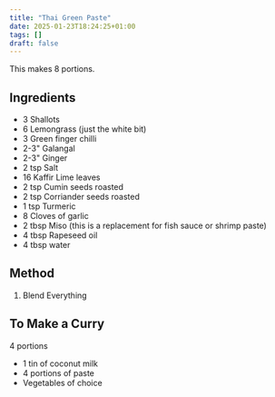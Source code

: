 ```yaml
---
title: "Thai Green Paste"
date: 2025-01-23T18:24:25+01:00
tags: []
draft: false
---
```


This makes 8 portions.

## Ingredients 

* 3 Shallots
* 6 Lemongrass (just the white bit)
* 3 Green finger chilli
* 2-3" Galangal
* 2-3" Ginger 
* 2 tsp Salt 
* 16 Kaffir Lime leaves 
* 2 tsp Cumin seeds roasted
* 2 tsp Corriander seeds roasted
* 1 tsp Turmeric  
* 8 Cloves of garlic 
* 2 tbsp Miso (this is a replacement for fish sauce or shrimp paste)
* 4 tbsp Rapeseed oil 
* 4 tbsp water 

## Method 

1. Blend Everything 

## To Make a Curry 

4 portions

* 1 tin of coconut milk 
* 4 portions of paste 
* Vegetables of choice 